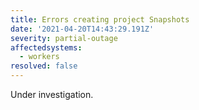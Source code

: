 ```yaml
---
title: Errors creating project Snapshots
date: '2021-04-20T14:43:29.191Z'
severity: partial-outage
affectedsystems:
  - workers
resolved: false
---
```

Under investigation.

<!--- language code: en -->
